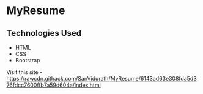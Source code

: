 # MyResume

## Technologies Used
* HTML
* CSS
* Bootstrap

Visit this site - https://rawcdn.githack.com/SanVidurath/MyResume/6143ad63e308fda5d376fdcc7600ffb7a59d604a/index.html

